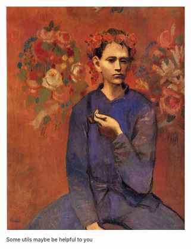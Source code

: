  
![a-boy-with-pipe-1905.jpg!Large.jpg](https://raw.githubusercontent.com/Moloch0/PICASSO/main/picture/a-boy-with-pipe-1905.jpg!Large.jpg)

Some utils maybe be helpful to you